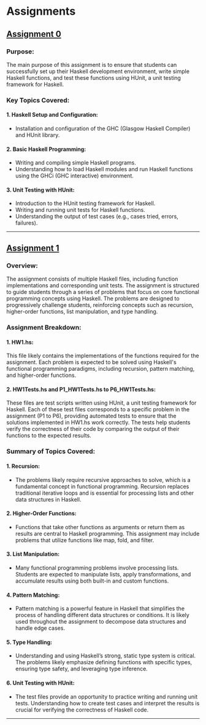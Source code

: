 # Assignments 


## [Assignment 0](https://github.com/MarkShinozaki/CPTS355-ProgramLanguageDesign/tree/Assignments/Assignment0)
### Purpose:

The main purpose of this assignment is to ensure that students can successfully set up their Haskell development environment, write simple Haskell functions, and test these functions using HUnit, a unit testing framework for Haskell.

### Key Topics Covered:

#### 1. Haskell Setup and Configuration:

- Installation and configuration of the GHC (Glasgow Haskell Compiler) and HUnit library.

#### 2. Basic Haskell Programming:

- Writing and compiling simple Haskell programs.
- Understanding how to load Haskell modules and run Haskell functions using the GHCi (GHC interactive) environment.

#### 3. Unit Testing with HUnit:

- Introduction to the HUnit testing framework for Haskell.
- Writing and running unit tests for Haskell functions.
- Understanding the output of test cases (e.g., cases tried, errors, failures).

---

## [Assignment 1](https://github.com/MarkShinozaki/CPTS355-ProgramLanguageDesign/tree/Assignments/Assignment1)

### Overview:

The assignment consists of multiple Haskell files, including function implementations and corresponding unit tests. The assignment is structured to guide students through a series of problems that focus on core functional programming concepts using Haskell. The problems are designed to progressively challenge students, reinforcing concepts such as recursion, higher-order functions, list manipulation, and type handling.

### Assignment Breakdown:

#### 1. HW1.hs:

This file likely contains the implementations of the functions required for the assignment. Each problem is expected to be solved using Haskell's functional programming paradigms, including recursion, pattern matching, and higher-order functions.

#### 2. HW1Tests.hs and P1_HW1Tests.hs to P6_HW1Tests.hs:

These files are test scripts written using HUnit, a unit testing framework for Haskell. Each of these test files corresponds to a specific problem in the assignment (P1 to P6), providing automated tests to ensure that the solutions implemented in HW1.hs work correctly.
The tests help students verify the correctness of their code by comparing the output of their functions to the expected results.

### Summary of Topics Covered:

#### 1. Recursion:

- The problems likely require recursive approaches to solve, which is a fundamental concept in functional programming. Recursion replaces traditional iterative loops and is essential for processing lists and other data structures in Haskell.

#### 2. Higher-Order Functions:

- Functions that take other functions as arguments or return them as results are central to Haskell programming. This assignment may include problems that utilize functions like map, fold, and filter.

#### 3. List Manipulation:

- Many functional programming problems involve processing lists. Students are expected to manipulate lists, apply transformations, and accumulate results using both built-in and custom functions.

#### 4. Pattern Matching:

- Pattern matching is a powerful feature in Haskell that simplifies the process of handling different data structures or conditions. It is likely used throughout the assignment to decompose data structures and handle edge cases.

#### 5. Type Handling:

- Understanding and using Haskell’s strong, static type system is critical. The problems likely emphasize defining functions with specific types, ensuring type safety, and leveraging type inference.

#### 6. Unit Testing with HUnit:

- The test files provide an opportunity to practice writing and running unit tests. Understanding how to create test cases and interpret the results is crucial for verifying the correctness of Haskell code.

--- 









